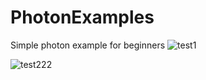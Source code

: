 # PhotonExamples
Simple photon example for beginners
![test1](https://user-images.githubusercontent.com/16706911/50582046-9d537b80-0e74-11e9-8607-0180eafe8d39.PNG)

![test222](https://user-images.githubusercontent.com/16706911/50582045-9d537b80-0e74-11e9-9c3b-98e4f4336f01.png)



